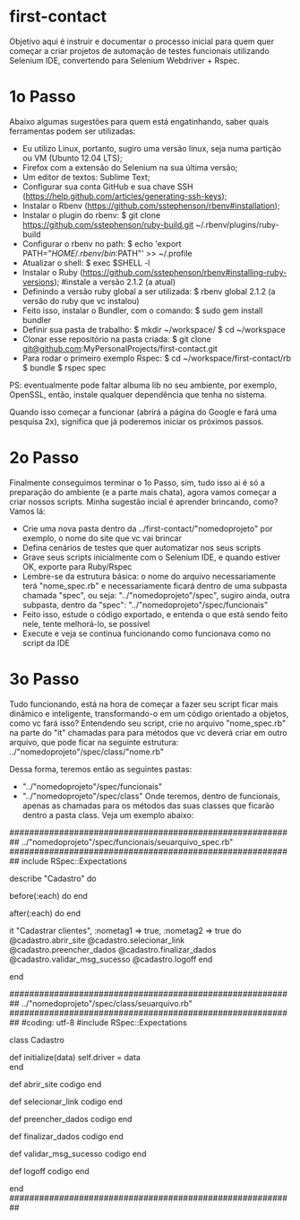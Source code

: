 first-contact
=============

Objetivo aqui é instruir e documentar o processo inicial para quem quer começar a criar projetos de automação de testes funcionais utilizando Selenium IDE, convertendo para Selenium Webdriver + Rspec.

1o Passo
========

Abaixo algumas sugestões para quem está engatinhando, saber quais ferramentas podem ser utilizadas:

- Eu utilizo Linux, portanto, sugiro uma versão linux, seja numa partição ou VM (Ubunto 12.04 LTS);
- Firefox com a extensão do Selenium na sua última versão;
- Um editor de textos: Sublime Text;
- Configurar sua conta GitHub e sua chave SSH (https://help.github.com/articles/generating-ssh-keys);
- Instalar o Rbenv (https://github.com/sstephenson/rbenv#installation);
- Instalar o plugin do rbenv:
	$ git clone https://github.com/sstephenson/ruby-build.git ~/.rbenv/plugins/ruby-build
- Configurar o rbenv no path:
	$ echo 'export PATH="$HOME/.rbenv/bin:$PATH"' >> ~/.profile
- Atualizar o shell:
	$ exec $SHELL -l
- Instalar o Ruby (https://github.com/sstephenson/rbenv#installing-ruby-versions); #instale a versão 2.1.2 (a atual)
- Definindo a versão ruby global a ser utilizada:
	$ rbenv global 2.1.2 (a versão do ruby que vc instalou)
- Feito isso, instalar o Bundler, com o comando:
	$ sudo gem install bundler
- Definir sua pasta de trabalho:
	$ mkdir ~/workspace/
	$ cd ~/workspace
- Clonar esse repositório na pasta criada:
	$ git clone git@github.com:MyPersonalProjects/first-contact.git
- Para rodar o primeiro exemplo Rspec:
	$ cd ~/workspace/first-contact/rb
	$ bundle
	$ rspec spec

PS: eventualmente pode faltar albuma lib no seu ambiente, por exemplo, OpenSSL, então, instale qualquer dependência que tenha no sistema.

Quando isso começar a funcionar (abrirá a página do Google e fará uma pesquisa 2x), significa que já poderemos iniciar os próximos passos.

2o Passo
========

Finalmente conseguimos terminar o 1o Passo, sim, tudo isso ai é só a preparação do ambiente (e a parte mais chata), agora vamos começar a criar nossos scripts. Minha sugestão incial é aprender brincando, como? Vamos lá:
- Crie uma nova pasta dentro da ../first-contact/"nomedoprojeto" por exemplo, o nome do site que vc vai brincar
- Defina cenários de testes que quer automatizar nos seus scripts
- Grave seus scripts inicialmente com o Selenium IDE, e quando estiver OK, exporte para Ruby/Rspec
- Lembre-se da estrutura básica: o nome do arquivo necessariamente terá "nome_spec.rb" e necessariamente ficará dentro de uma subpasta chamada "spec", ou seja: "../"nomedoprojeto"/spec", sugiro ainda, outra subpasta, dentro da "spec": "../"nomedoprojeto"/spec/funcionais"
- Feito isso, estude o código exportado, e entenda o que está sendo feito nele, tente melhorá-lo, se possível
- Execute e veja se continua funcionando como funcionava como no script da IDE

3o Passo
========

Tudo funcionando, está na hora de começar a fazer seu script ficar mais dinâmico e inteligente, transformando-o em um código orientado a objetos, como vc fará isso? Entendendo seu script, crie no arquivo "nome_spec.rb" na parte do "it" chamadas para para métodos que vc deverá criar em outro arquivo, que pode ficar na seguinte estrutura: ../"nomedoprojeto"/spec/class/"nome.rb"

Dessa forma, teremos então as seguintes pastas:
- "../"nomedoprojeto"/spec/funcionais"
- "../"nomedoprojeto"/spec/class"
Onde teremos, dentro de funcionais, apenas as chamadas para os métodos das suas classes que ficarão dentro a pasta class. Veja um exemplo abaixo:

##########################################################
../"nomedoprojeto"/spec/funcionais/seuarquivo_spec.rb"
##########################################################
include RSpec::Expectations

describe "Cadastro" do

  before(:each) do
  end

  after(:each) do
  end

  it "Cadastrar clientes", :nometag1 => true, :nometag2 => true do
    @cadastro.abrir_site
    @cadastro.selecionar_link
    @cadastro.preencher_dados
    @cadastro.finalizar_dados
    @cadastro.validar_msg_sucesso
    @cadastro.logoff
  end

end

##########################################################
../"nomedoprojeto"/spec/class/seuarquivo.rb"
##########################################################
#coding: utf-8
#include RSpec::Expectations

class Cadastro

  def initialize(data)
    self.driver = data   
  end
  
  def abrir_site
    codigo
  end
  
  def selecionar_link
    codigo
  end
  
  def preencher_dados
    codigo
  end

  def finalizar_dados
    codigo
  end

  def validar_msg_sucesso
    codigo
  end

  def logoff
    codigo
  end
  
end
##########################################################
